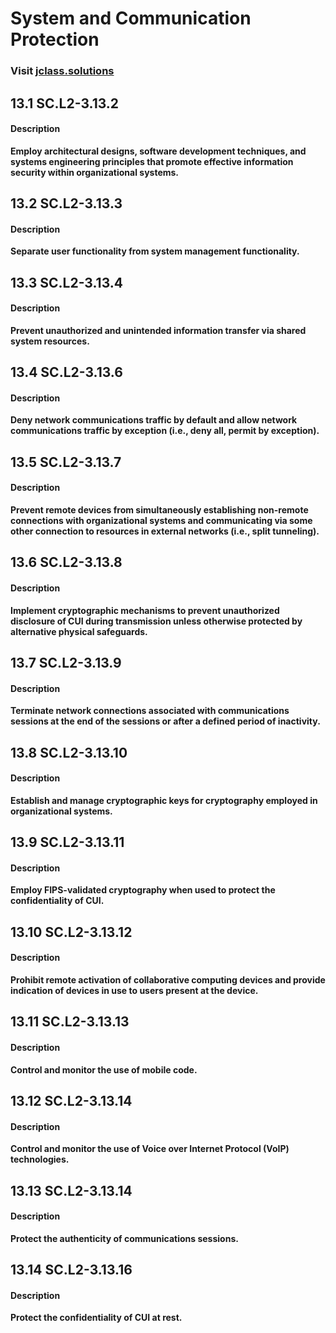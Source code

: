 # **System and Communication Protection**
### Visit [ jclass.solutions](http://www.jclass.solutions/)
## 13.1 SC.L2-3.13.2

#### Description

**Employ architectural designs, software development techniques, and systems engineering principles that promote effective information security within organizational systems.**

## 13.2 SC.L2-3.13.3

#### Description

**Separate user functionality from system management functionality.**

## 13.3 SC.L2-3.13.4

#### Description

**Prevent unauthorized and unintended information transfer via shared system resources.**

## 13.4 SC.L2-3.13.6

#### Description

**Deny network communications traffic by default and allow network communications traffic by exception (i.e., deny all, permit by exception).**

## 13.5 SC.L2-3.13.7

#### Description

**Prevent remote devices from simultaneously establishing non-remote connections with organizational systems and communicating via some other connection to resources in external networks (i.e., split tunneling).**

## 13.6 SC.L2-3.13.8

#### Description

**Implement cryptographic mechanisms to prevent unauthorized disclosure of CUI during transmission unless otherwise protected by alternative physical safeguards.**

## 13.7 SC.L2-3.13.9

#### Description

**Terminate network connections associated with communications sessions at the end of the sessions or after a defined period of inactivity.**

## 13.8 SC.L2-3.13.10

#### Description

**Establish and manage cryptographic keys for cryptography employed in organizational systems.**

## 13.9 SC.L2-3.13.11

#### Description

**Employ FIPS-validated cryptography when used to protect the confidentiality of CUI.**

## 13.10 SC.L2-3.13.12

#### Description

**Prohibit remote activation of collaborative computing devices and provide indication of devices in use to users present at the device.**

## 13.11 SC.L2-3.13.13

#### Description

**Control and monitor the use of mobile code.**

## 13.12 SC.L2-3.13.14

#### Description

**Control and monitor the use of Voice over Internet Protocol (VoIP) technologies.**

## 13.13 SC.L2-3.13.14

#### Description

**Protect the authenticity of communications sessions.**

## 13.14 SC.L2-3.13.16

#### Description

**Protect the confidentiality of CUI at rest.**
